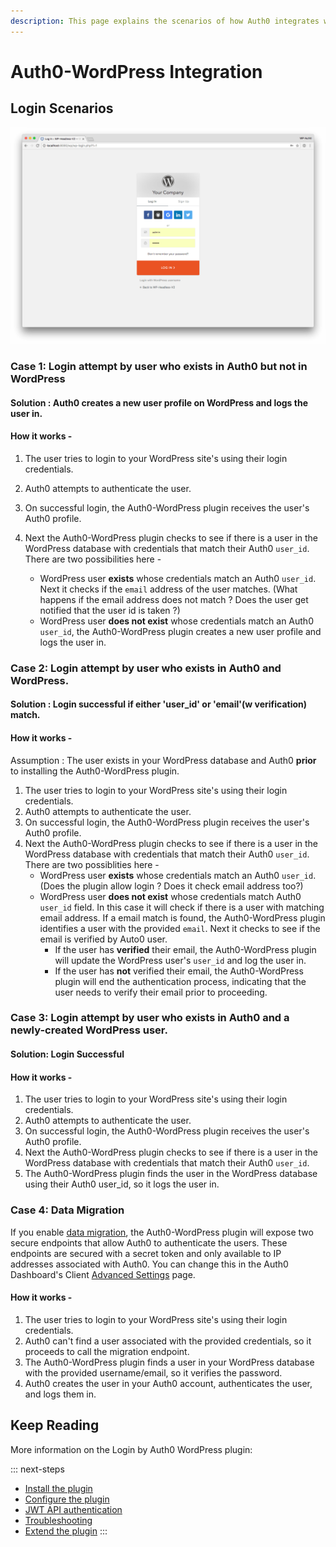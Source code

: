 ```yaml
---
description: This page explains the scenarios of how Auth0 integrates with WordPress.
---
```


# Auth0-WordPress Integration

## Login Scenarios

![](/media/articles/cms/wordpress/plugin-auth-page.png)

###  Case 1: Login attempt by user who exists in Auth0 but not in WordPress 
#### Solution : Auth0 creates a new user profile on WordPress and logs the user in.
#### How it works - 
1. The user tries to login to your WordPress site's using their login credentials.
2. Auth0 attempts to authenticate the user.
3. On successful login, the Auth0-WordPress plugin receives the user's Auth0 profile.
3. Next the Auth0-WordPress plugin checks to see if there is a user in the WordPress database with credentials that match their Auth0 `user_id`. There are two possibilities here -

   * WordPress user **exists** whose credentials match an Auth0 `user_id`. Next it checks if the `email` address of the user matches. (What happens if the email address does not match ? Does the user get notified that the user id is taken ?)
   * WordPress user **does not exist** whose credentials match an Auth0 `user_id`, the Auth0-WordPress plugin creates a new user profile and logs the user in.


###  Case 2: Login attempt by user who exists in Auth0 **and** WordPress.
#### Solution : Login successful if either 'user_id' or 'email'(w verification) match.
#### How it works -
Assumption : The user exists in your WordPress database and Auth0 **prior** to installing the Auth0-WordPress plugin.

1. The user tries to login to your WordPress site's using their login credentials.
2. Auth0 attempts to authenticate the user.
3. On successful login, the Auth0-WordPress plugin receives the user's Auth0 profile.
3. Next the Auth0-WordPress plugin checks to see if there is a user in the WordPress database with credentials that match their Auth0 `user_id`. There are two possiblities here -
   * WordPress user **exists** whose credentials match an Auth0 `user_id`. (Does the plugin allow login ? Does it check email address too?)
   * WordPress user **does not exist** whose credentials match Auth0 `user_id` field. In this case it will check if there is a user with matching email address. If a email match is found, the Auth0-WordPress plugin identifies a user with the provided `email`. Next it checks to see if the email is verified by Auto0 user. 
     * If the user has **verified** their email, the Auth0-WordPress plugin will update the WordPress user's `user_id` and log the user in.
     * If the user has **not** verified their email, the Auth0-WordPress plugin will end the authentication process, indicating that the user needs to verify their email prior to proceeding.

### Case 3: Login attempt by user who exists in Auth0 and a newly-created WordPress user.
#### Solution: Login Successful
#### How it works -
1. The user tries to login to your WordPress site's using their login credentials.
2. Auth0 attempts to authenticate the user.
3. On successful login, the Auth0-WordPress plugin receives the user's Auth0 profile.
3. Next the Auth0-WordPress plugin checks to see if there is a user in the WordPress database with credentials that match their Auth0 `user_id`.
4. The Auth0-WordPress plugin finds the user in the WordPress database using their Auth0 user_id, so it logs the user in.

### Case 4: Data Migration

If you enable [data migration](/connections/database/migrating), the Auth0-WordPress plugin will expose two secure endpoints that allow Auth0 to authenticate the users. These endpoints are secured with a secret token and only available to IP addresses associated with Auth0. You can change this in the Auth0 Dashboard's Client [Advanced Settings](${manage_url}/#/clients) page.

#### How it works -
1. The user tries to login to your WordPress site's using their login credentials.
2. Auth0 can't find a user associated with the provided credentials, so it proceeds to call the migration endpoint.
3. The Auth0-WordPress plugin finds a user in your WordPress database with the provided username/email, so it verifies the password.
4. Auth0 creates the user in your Auth0 account, authenticates the user, and logs them in.

## Keep Reading

More information on the Login by Auth0 WordPress plugin:

::: next-steps
* [Install the plugin](/cms/wordpress/installation)
* [Configure the plugin](/cms/wordpress/configuration)
* [JWT API authentication](/cms/wordpress/jwt-authentication)
* [Troubleshooting](/cms/wordpress/troubleshoot)
* [Extend the plugin](/cms/wordpress/extending)
:::
